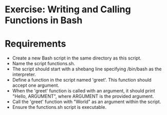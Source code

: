 # Exercise: Writing and Calling Functions in Bash

# Requirements
- Create a new Bash script in the same directory as this script. 
- Name the script functions.sh.
- The script should start with a shebang line specifying /bin/bash as the interpreter.
- Define a function in the script named 'greet'. This function should accept one argument.
- When the 'greet' function is called with an argument, it should print "Hello, ARGUMENT", where ARGUMENT is the provided argument.
- Call the 'greet' function with "World" as an argument within the script.
- Ensure the functions.sh script is executable.